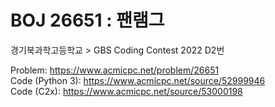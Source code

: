 # BOJ 26651 : 팬램그  
경기북과학고등학교 > GBS Coding Contest 2022 D2번  
  
Problem: https://www.acmicpc.net/problem/26651  
Code (Python 3): https://www.acmicpc.net/source/52999946  
Code (C2x): https://www.acmicpc.net/source/53000198  
